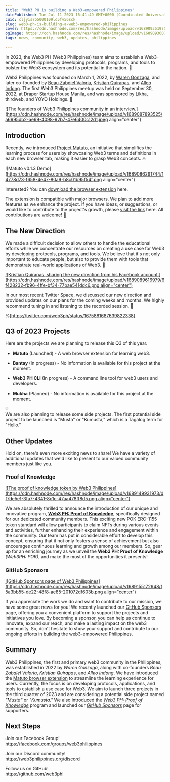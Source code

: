 ```yaml
---
title: "Web3 PH is building a Web3-empowered Philippines"
datePublished: Tue Jul 11 2023 16:41:49 GMT+0000 (Coordinated Universal Time)
cuid: cljyis7o5000109ld5fv56sck
slug: web3-ph-is-building-a-web3-empowered-philippines
cover: https://cdn.hashnode.com/res/hashnode/image/upload/v1689093519701/89a28f07-cfee-4ea3-a5a9-c8048c481159.png
ogImage: https://cdn.hashnode.com/res/hashnode/image/upload/v1689093607072/181a9068-79e3-474f-a6bb-ebd98fd1fda6.png
tags: news, community, web3, updates, philippines

---
```


In 2023, the Web3 PH (Web3 Philippines) team aims to establish a Web3-empowered Philippines by developing protocols, programs, and tools to bolster the Web3 ecosystem and its potential in the nation. 🚀

Web3 Philippines was founded on March 1, 2022, by [Waren Gonzaga](https://github.com/warengonzaga), and later co-founded by [Beau Zabdiel Valoria](https://github.com/Zabbb), [Kristian Quirapas](https://github.com/kquirapas), and [Alleo Indong](https://github.com/aindong). The first Web3 Philippines meetup was held on September 30, 2022, at Draper Startup House Manila, and was sponsored by Likha, thirdweb, and YOYO Holdings. 💖

![The founders of Web3 Philippines community in an interview.](https://cdn.hashnode.com/res/hashnode/image/upload/v1689087893525/a6995db2-ae69-4098-92b7-47e6400c12d1.jpeg align="center")

## Introduction

Recently, we introduced [Project Matuto](https://blog.web3philippines.org/learn-web3-effortlessly-with-the-matuto-browser-extension), an initiative that simplifies the learning process for users by showcasing Web3 terms and definitions in each new browser tab, making it easier to grasp Web3 concepts. 🔥

![Matuto v0.1.3 Demo](https://cdn.hashnode.com/res/hashnode/image/upload/v1689086291744/14778d73-f658-4e47-80a9-b8c01b95f54f.png align="center")

Interested? You can [download the browser extension](https://github.com/web3phl/matuto#-download) here.

The extension is compatible with major browsers. We plan to add more features as we enhance the project. If you have ideas, or suggestions, or would like to contribute to the project's growth, please [visit the link](https://github.com/web3phl/matuto/discussions/categories/brainstorming) here. All contributions are welcome! 🎉

## The New Direction

We made a difficult decision to allow others to handle the educational efforts while we concentrate our resources on creating a use case for Web3 by developing protocols, programs, and tools. We believe that it's not only important to educate people, but also to provide them with tools that demonstrate real-world applications of Web3. 🌱

[![Kristian Quirapas, sharing the new direction from his Facebook account.](https://cdn.hashnode.com/res/hashnode/image/upload/v1689089616979/6f428232-fb96-4ffe-bf34-77bae541ddc6.png align="center")](https://www.facebook.com/devofalltrades/posts/pfbid0AqNPQJ7vZZCFtJGFEkMhaL73k8tdwBkSEAZ6iA2odppXz9Q2LabHCaegy6HfcqBol)

In our most recent Twitter Space, we discussed our new direction and provided updates on our plans for the coming weeks and months. We highly recommend tuning in and listening to the recorded session. 🤝

%[https://twitter.com/web3ph/status/1675881687639822338] 

## Q3 of 2023 Projects

Here are the projects we are planning to release this Q3 of this year.

* **Matuto** (Launched) - A web browser extension for learning web3.
    
* **Bantay** (In progress) - No information is available for this project at the moment.
    
* **Web3 PH CLI** (In progress) - A command line tool for web3 users and developers.
    
* **Mukha** (Planned) - No information is available for this project at the moment.
    

<div data-node-type="callout">
<div data-node-type="callout-emoji">💡</div>
<div data-node-type="callout-text">We are also planning to release some side projects. The first potential side project to be launched is "Musta" or "Kumusta," which is a Tagalog term for "Hello."</div>
</div>

## Other Updates

Hold on, there's even more exciting news to share! We have a variety of additional updates that we'd like to present to our valued community members just like you.

### Proof of Knowledge

[![The proof of knowledge token by Web3 Philippines](https://cdn.hashnode.com/res/hashnode/image/upload/v1689149931973/df7de5e1-3fa7-4341-8c1c-47aa478ff8d5.png align="center")](https://opensea.io/collection/web3ph-proof-of-knowledge)

We are absolutely thrilled to announce the introduction of our unique and innovative program, [**Web3 PH: Proof of Knowledge**](https://opensea.io/collection/web3ph-proof-of-knowledge), specifically designed for our dedicated community members. This exciting new POK ERC-1155 token standard will allow participants to claim NFTs during various events and activities, further enhancing their experience and engagement within the community. Our team has put in considerable effort to develop this concept, ensuring that it not only fosters a sense of achievement but also encourages continuous learning and growth among our members. So, gear up for an enriching journey as we unveil the **Web3 PH: Proof of Knowledge** *(Web3PH: POK)*, and make the most of the opportunities it presents!

### GitHub Sponsors

[![GitHub Sponsors page of Web3 Philippines](https://cdn.hashnode.com/res/hashnode/image/upload/v1689155172948/f5a3bb55-de22-48f8-ae85-201072df603b.png align="center")](https://github.com/sponsors/web3phl)

If you appreciate the work we do and want to contribute to our mission, we have some great news for you! We recently launched our [GitHub Sponsors](https://github.com/sponsors/web3phl) page, offering you a convenient platform to support the projects and initiatives you love. By becoming a sponsor, you can help us continue to innovate, expand our reach, and make a lasting impact on the web3 community. So, don't hesitate to show your support and contribute to our ongoing efforts in building the web3-empowered Philippines.

## Summary

Web3 Philippines, the first and primary web3 community in the Philippines, was established in 2022 by *Waren Gonzaga*, along with co-founders *Beau Zabdiel Valoria*, *Kristian Quirapas*, and *Alleo Indong*. We have introduced the [Matuto browser extension](https://github.com/web3phl/matuto#-download) to streamline the learning experience for users. Currently, the focus is on developing protocols, applications, and tools to establish a use case for Web3. We aim to launch three projects in the third quarter of 2023 and are considering a potential side project named *"Musta"* or *"Kumusta."* We also introduced the [*Web3 PH: Proof of Knowledge*](https://opensea.io/collection/web3ph-proof-of-knowledge) program and launched our [*GitHub Sponsors*](https://github.com/sponsors/web3phl) page for supporters.

## Next Steps

Join our Facebook Group!  
https://facebook.com/groups/web3philippines

Join our Discord community!  
https://web3philippines.org/discord

Follow us on GitHub!  
https://github.com/web3phl